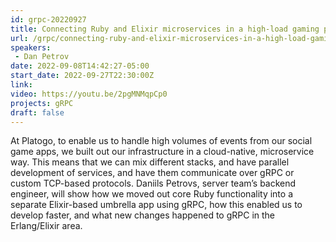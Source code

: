 ```yaml
---
id: grpc-20220927
title: Connecting Ruby and Elixir microservices in a high-load gaming platform
url: /grpc/connecting-ruby-and-elixir-microservices-in-a-high-load-gaming-platform
speakers:
 - Dan Petrov
date: 2022-09-08T14:42:27-05:00
start_date: 2022-09-27T22:30:00Z
link:  
video: https://youtu.be/2pgMNMqpCp0
projects: gRPC
draft: false
---
```


At Platogo, to enable us to handle high volumes of events from our social game apps, we built out our infrastructure in a cloud-native, microservice way. This means that we can mix different stacks, and have parallel development of services, and have them communicate over gRPC or custom TCP-based protocols. Daniils Petrovs, server team’s backend engineer, will show how we moved out core Ruby functionality into a separate Elixir-based umbrella app using gRPC, how this enabled us to develop faster, and what new changes happened to gRPC in the Erlang/Elixir area.
